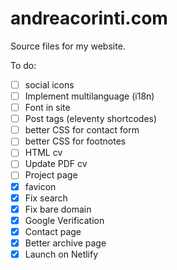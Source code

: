 # andreacorinti.com

Source files for my website.

To do:

- [ ] social icons
- [ ] Implement multilanguage (i18n)
- [ ] Font in site
- [ ] Post tags (eleventy shortcodes)
- [ ] better CSS for contact form
- [ ] better CSS for footnotes
- [ ] HTML cv
- [ ] Update PDF cv
- [ ] Project page
- [x] favicon
- [x] Fix search
- [x] Fix bare domain
- [x] Google Verification
- [x] Contact page
- [x] Better archive page
- [x] Launch on Netlify
